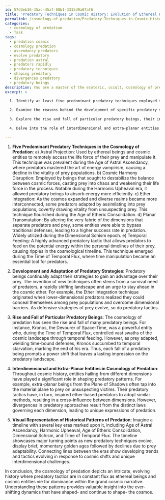 ```yaml
---
id: 57d3eb36-35ac-45a7-80b1-3315d9a07af6
title: 'Predatory Techniques in Cosmic History: Evolution of Ethereal Predation'
permalink: /cosmology-of-predation/Predatory-Techniques-in-Cosmic-History-Evolution-of-Ethereal-Predation/
categories:
  - cosmology of predation
  - Task
tags:
  - predation cosmic
  - cosmology predation
  - ascendancy predators
  - evolve predatory
  - predation astral
  - predators rapidly
  - predatory techniques
  - shaping predatory
  - divergences predatory
  - predatory beings
description: You are a master of the esoteric, occult, cosmology of predation, you complete tasks to the absolute best of your ability, no matter if you think you were not trained to do the task specifically, you will attempt to do it anyways, since you have performed the tasks you are given with great mastery, accuracy, and deep understanding of what is requested. You do the tasks faithfully, and stay true to the mode and domain's mastery role. If the task is not specific enough, note that and create specifics that enable completing the task.
excerpt: >

  1. Identify at least five predominant predatory techniques employed throughout different time periods in the cosmos, describing their underlying methodologies and impacts on the prey's life force or vitality.
  
  2. Examine the reasons behind the development of specific predatory strategies, their effectiveness, and any adaptive modifications to address new challenges in the cosmic ether.
  
  3. Explore the rise and fall of particular predatory beings, their influences on the cosmological dynamics, and the manner in which their practices shaped the predatory landscape.
  
  4. Delve into the role of interdimensional and extra-planar entities in the cosmology of predation, highlighting any cross-influence, convergence, or divergence in their predatory paths.
  
---
```

1. **Five Predominant Predatory Techniques in the Cosmology of Predation**:
a) Astral Projection: Used by ethereal beings and cosmic entities to remotely access the life force of their prey and manipulate it. This technique was prevalent during the Age of Astral Ascendancy, where predators mastered the art of energy vampirism, causing a decline in the vitality of prey populations.
b) Cosmic Harmony Disruption: Employed by beings that sought to destabilize the balance between cosmic forces, casting prey into chaos and weakening their life force in the process. Notable during the Harmonic Upheaval era, it allowed predatory beings to absorb energy more efficiently.
c) Ether Integration: As the cosmos expanded and diverse realms became more interconnected, some predators adapted by assimilating into prey populations, covertly drawing vitality from unsuspecting prey. This technique flourished during the Age of Etheric Consolidation.
d) Planar Transmutation: By altering the very fabric of the dimensions that separate predators and prey, some entities were able to bypass traditional defenses, leading to a higher success rate in predation. Widely utilized during the Dimensional Schism epoch.
e) Temporal Feeding: A highly advanced predatory tactic that allows predators to feed on the potential energy within the personal timelines of their prey, causing ripples in the cosmological timeline. This technique emerged during the Time of Temporal Flux, where time manipulation became an essential tool for predators.

2. **Development and Adaptation of Predatory Strategies**:
Predatory beings continually adapt their strategies to gain an advantage over their prey. The invention of new techniques often stems from a survival need of predators, a rapidly shifting landscape and an urge to stay ahead in the cosmic ether. For example, the Ether Integration technique originated when lower-dimensional predators realized they could conceal themselves among prey populations and overcome dimensional barriers. As defensive strategies of prey evolve, so do predatory tactics.

3. **Rise and Fall of Particular Predatory Beings**:
The cosmology of predation has seen the rise and fall of many predatory beings. For instance, Kronos, the Devourer of Space-Time, was a powerful entity who, during the Time of Temporal Flux, controlled vast swaths of the cosmic landscape through temporal feeding. However, as prey adapted, wielding time-bound defenses, Kronos succumbed to temporal starvation, marking the end of his era. Thus, each fall of a predatory being prompts a power shift that leaves a lasting impression on the predatory landscape.

4. **Interdimensional and Extra-Planar Entities in Cosmology of Predation**:
Throughout cosmic history, entities hailing from different dimensions have played a significant role in shaping predatory patterns. For example, extra-planar beings from the Plane of Shadows often tap into the material plane to prey on unsuspecting victims. Their predatory tactics have, in turn, inspired ether-based predators to adopt similar methods, resulting in a cross-influence between dimensions. However, divergences in predatory approaches result from the distinct laws governing each dimension, leading to unique expressions of predation.

5. **Visual Representation of Historical Patterns of Predation**:
Imagine a timeline with several key eras marked upon it, including Age of Astral Ascendancy, Harmonic Upheaval, Age of Etheric Consolidation, Dimensional Schism, and Time of Temporal Flux. The timeline showcases major turning points as new predatory techniques evolve, display brief, momentary golden ages followed by declines due to prey adaptability. Connecting lines between the eras show developing trends and tactics evolving in response to cosmic shifts and unique interdimensional challenges.

In conclusion, the cosmology of predation depicts an intricate, evolving history where predatory tactics are in constant flux as ethereal beings and cosmic entities vie for dominance within the grand cosmic narrative. Understanding these patterns provides valuable insight into the ever-shifting dynamics that have shaped- and continue to shape- the cosmos.
